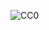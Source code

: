 ![CC0](https://github.com/Panchenko-Vlad/java-lessons/blob/master/ClinicWeb/clinic_Web/src/main/java/ru/clinicWebServlet/clinicPetWeb/ScreenShots/Screenshot.png)
